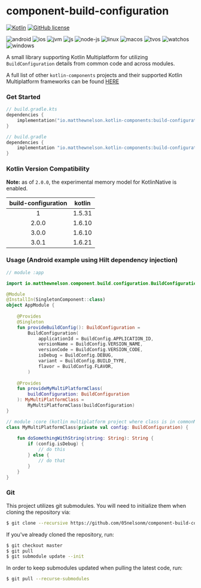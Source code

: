 # component-build-configuration
[![Kotlin](https://img.shields.io/badge/kotlin-1.6.21-blue.svg?logo=kotlin)](http://kotlinlang.org)
[![GitHub license](https://img.shields.io/badge/license-Apache%20License%202.0-blue.svg?style=flat)](https://www.apache.org/licenses/LICENSE-2.0)  

![android](https://camo.githubusercontent.com/b1d9ad56ab51c4ad1417e9a5ad2a8fe63bcc4755e584ec7defef83755c23f923/687474703a2f2f696d672e736869656c64732e696f2f62616467652f706c6174666f726d2d616e64726f69642d3645444238442e7376673f7374796c653d666c6174)
![ios](https://camo.githubusercontent.com/1fec6f0d044c5e1d73656bfceed9a78fd4121b17e82a2705d2a47f6fd1f0e3e5/687474703a2f2f696d672e736869656c64732e696f2f62616467652f706c6174666f726d2d696f732d4344434443442e7376673f7374796c653d666c6174)
![jvm](https://camo.githubusercontent.com/700f5dcd442fd835875568c038ae5cd53518c80ae5a0cf12c7c5cf4743b5225b/687474703a2f2f696d672e736869656c64732e696f2f62616467652f706c6174666f726d2d6a766d2d4442343133442e7376673f7374796c653d666c6174)
![js](https://camo.githubusercontent.com/3e0a143e39915184b54b60a2ecedec75e801f396d34b5b366c94ec3604f7e6bd/687474703a2f2f696d672e736869656c64732e696f2f62616467652f706c6174666f726d2d6a732d4638444235442e7376673f7374796c653d666c6174)
![node-js](https://camo.githubusercontent.com/d08fda729ceebcae0f23c83499ca8f06105350f037661ac9a4cc7f58edfdbca9/68747470733a2f2f696d672e736869656c64732e696f2f62616467652f706c6174666f726d2d6e6f64656a732d3638613036332e7376673f7374796c653d666c6174)
![linux](https://camo.githubusercontent.com/a2c518ecf30b2c88dd6af8bbc5281b6014686b916368e6197ef2a5e1dda7adb4/687474703a2f2f696d672e736869656c64732e696f2f62616467652f706c6174666f726d2d6c696e75782d3244334636432e7376673f7374796c653d666c6174)
![macos](https://camo.githubusercontent.com/1b8313498db244646b38a4480186ae2b25464e5e8d71a1920c52b2be5212b909/687474703a2f2f696d672e736869656c64732e696f2f62616467652f706c6174666f726d2d6d61636f732d3131313131312e7376673f7374796c653d666c6174)
![tvos](https://camo.githubusercontent.com/4ac08d7fb1bcb8ef26388cd2bf53b49626e1ab7cbda581162a946dd43e6a2726/687474703a2f2f696d672e736869656c64732e696f2f62616467652f706c6174666f726d2d74766f732d3830383038302e7376673f7374796c653d666c6174)
![watchos](https://camo.githubusercontent.com/135dbadae40f9cabe7a3a040f9380fb485cff36c90909f3c1ae36b81c304426b/687474703a2f2f696d672e736869656c64732e696f2f62616467652f706c6174666f726d2d77617463686f732d4330433043302e7376673f7374796c653d666c6174)
![windows](https://camo.githubusercontent.com/01bd13daf3ea3068952f50840e3f36a305803cc248af08f084cb9e37df78123d/687474703a2f2f696d672e736869656c64732e696f2f62616467652f706c6174666f726d2d77696e646f77732d3444373643442e7376673f7374796c653d666c6174)

A small library supporting Kotlin Multiplatform for utilizing `BuildConfiguration` details
from common code and across modules.

A full list of other `kotlin-components` projects and their supported Kotlin Multiplatform
frameworks can be found [HERE](https://kotlin-components.matthewnelson.io)


### Get Started
```kotlin
// build.gradle.kts
dependencies {
    implementation("io.matthewnelson.kotlin-components:build-configuration:3.0.1")
}
```

```groovy
// build.gradle
dependencies {
    implementation "io.matthewnelson.kotlin-components:build-configuration:3.0.1"
}
```

### Kotlin Version Compatibility

**Note:** as of `2.0.0`, the experimental memory model for KotlinNative is enabled.

| build-configuration |     kotlin     |
| :-----------------: | :------------: |
|          1          |     1.5.31     |
|        2.0.0        |     1.6.10     |
|        3.0.0        |     1.6.10     |
|        3.0.1        |     1.6.21     |

### Usage (Android example using Hilt dependency injection)

```kotlin
// module :app

import io.matthewnelson.component.build.configuration.BuildConfiguration

@Module
@InstallIn(SingletonComponent::class)
object AppModule {
    
    @Provides
    @Singleton
    fun provideBuildConfig(): BuildConfiguration =
        BuildConfiguration(
            applicationId = BuildConfig.APPLICATION_ID,
            versionName = BuildConfig.VERSION_NAME,
            versionCode = BuildConfig.VERSION_CODE,
            isDebug = BuildConfig.DEBUG,
            variant = BuildConfig.BUILD_TYPE,
            flavor = BuildConfig.FLAVOR,
        )
    
    @Provides
    fun provideMyMultiPlatformClass(
        buildConfiguration: BuildConfiguration
    ): MyMultiPlatformClass =
        MyMultiPlatformClass(buildConfiguration)
}

// module :core (kotlin multiplatform project where class is in commonMain)
class MyMultiPlatformClass(private val config: BuildConfiguration) {
    
    fun doSomethingWithString(string: String): String {
        if (config.isDebug) {
            // do this
        } else {
            // do that
        }
    }
}
```

### Git

This project utilizes git submodules. You will need to initialize them when
cloning the repository via:

```bash
$ git clone --recursive https://github.com/05nelsonm/component-build-configuration.git
```

If you've already cloned the repository, run:
```bash
$ git checkout master
$ git pull
$ git submodule update --init
```

In order to keep submodules updated when pulling the latest code, run:
```bash
$ git pull --recurse-submodules
```
